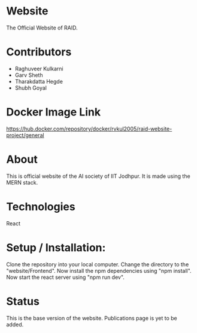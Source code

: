 # Website
The Official Website of RAID.

# Contributors
- Raghuveer Kulkarni
- Garv Sheth
- Tharakdatta Hegde
- Shubh Goyal

# Docker Image Link 
https://hub.docker.com/repository/docker/rvkul2005/raid-website-project/general

# About
This is official website of the AI society of IIT Jodhpur. It is made using the MERN stack. 

# Technologies
React

# Setup / Installation: 
Clone the repository into your local computer. 
Change the directory to the "website/Frontend".
Now install the npm dependencies using "npm install".
Now start the react server using "npm run dev".

# Status
This is the base version of the website.
Publications page is yet to be added.


